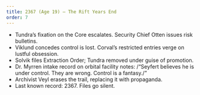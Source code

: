```yaml
---
title: 2367 (Age 19) – The Rift Years End
order: 7
---
```

- Tundra’s fixation on the Core escalates. Security Chief Otten issues risk bulletins.
- Viklund concedes control is lost. Corval’s restricted entries verge on lustful obsession.
- Solvik files Extraction Order; Tundra removed under guise of promotion.
- Dr. Myrren intake record on orbital facility notes: /“Seyfert believes he is under control. They are wrong. Control is a fantasy./”
- Archivist Veyl erases the trail, replacing it with propaganda.
- Last known record: 2367. Files go silent.
